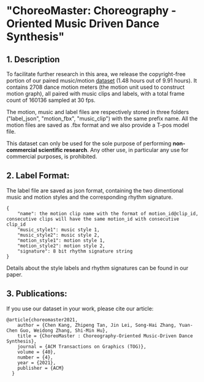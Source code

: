  # "ChoreoMaster: Choreography -Oriented Music Driven Dance Synthesis"
## 1. Description

 To facilitate further research in this area, we release the copyright-free portion of our paired music/motion [dataset](https://drive.google.com/file/d/1R5MYYy4PSkLoifFzmCwPn9dBp8DVshxV/view?usp=sharing) (1.48 hours out of 9.91 hours).  It contains 2708 dance motion meters (the motion unit used to construct motion graph), all paired with music clips and labels, with a total frame count of 160136 sampled at 30 fps.

The motion, music and label files are respectively stored in three folders ("label_json", "motion_fbx", "music_clip") with the same prefix name. All the motion files are saved as .fbx format and we also provide a T-pos model file.

This dataset can only be used for the sole purpose of performing **non-commercial scientific research**. Any other use, in particular any use for commercial purposes, is prohibited.


## 2. Label Format:
The label file are saved as json format, containing the two dimentional music and motion styles and the corresponding rhythm signature.

```
{
    "name": the motion clip name with the format of motion_id@clip_id,  consecutive clips will have the same motion_id with consecutive clip_id
    "music_style1": music style 1,
    "music_style2": music style 2,
    "motion_style1": motion style 1,
    "motion_style2": motion style 2,
    "signature": 8 bit rhythm signature string
}
```

Details about the style labels and rhythm signatures can be found in our paper. 


## 3. Publications:
If you use our dataset in your work, please cite our article:

```
@article{choreomaster2021,
    author = {Chen Kang, Zhipeng Tan, Jin Lei, Song-Hai Zhang, Yuan-Chen Guo, Weidong Zhang, Shi-Min Hu},
    title = {ChoreoMaster : Choreography-Oriented Music-Driven Dance Synthesis},
    journal = {ACM Transactions on Graphics (TOG)},
    volume = {40},
    number = {4},
    year = {2021},
    publisher = {ACM}
  }
```
